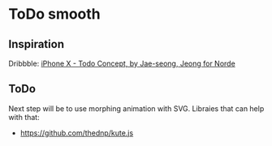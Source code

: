 # ToDo smooth


## Inspiration

Dribbble: [iPhone X - Todo Concept, by Jae-seong, Jeong for Norde](https://dribbble.com/shots/3812962-iPhone-X-Todo-Concept)

## ToDo

Next step will be to use morphing animation with SVG.
Libraies that can help with that:

* https://github.com/thednp/kute.js

